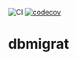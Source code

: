![CI](https://github.com/graaphscom/dbmigrat/actions/workflows/ci.yml/badge.svg)
[![codecov](https://codecov.io/gh/graaphscom/dbmigrat/branch/master/graph/badge.svg?token=T8UAQ93Z3T)](https://codecov.io/gh/graaphscom/dbmigrat)

# dbmigrat

